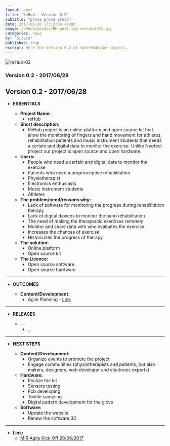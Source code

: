 ```yaml
---
layout: post
title: "reHub - Version 0.2"
subtitle: "prova prova prova"
date: 2017-06-28 17:13:04 +0200
image: /rehub/assets/RH-post-img-version-02.jpg
categories: news
by: "Silvia"
published: true
excerpt: Here the Version 0.2 of <b>reHub</b> project.
---
```


<img src="https://opencarecc.github.io/rehub/assets/RH-post-img-version-02.jpg" alt="reHub-02">

### Version 0.2 - 2017/06/28

## Version 0.2 - 2017/06/28


* <b>ESSENTIALS</b>

	* <b>Project Name:</b>
		* reHub
	* <b>Short description:</b>
		* ReHub project is an online platform and open source kit that allow the monitoring of fingers and hand movement for athletes, rehabilitation patients and music instrument students that needs a certain and digital data to monitor the exercise. Unlike Neofect project our project is open source and open hardware.
	* <b>Users:</b>
		* People who need a certain and digital data to monitor the exercise
		* Patients who need a proprioceptive rehabilitation
		* Physiotherapist
		* Electronics enthusiasts
		* Music instrument students
		* Athletes
	* <b>The problem/need/reasons why:</b>
		* Lack of software for monitoring the progress during rehabilitation therapy
		* Lack of digital devices to monitor the hand rehabilitation
		* The need of making the therapeutic exercises remotely
		* Monitor and share data with who evaluates the exercise
		* Increases the chances of exercise
		* Historicizes the progress of therapy
	* <b>The solution:</b>
		* Online platform
		* Open source kit
	* <b>The Licence:</b>
		* Open source software
		* Open source hardware

***

* <b>OUTCOMES</b>

	* <b>Content/Development:</b>
		* Agile Planning - [Link](https://edgeryders.eu/t/rehub---agile-kick-off-at-wemake/548)

***

* <b>RELEASES</b>

	* —
		* _

***

* <b>NEXT STEPS</b>

	* <b>Content/Development:</b>
		* Organize events to promote the project
		* Engage communities (physiotherapists and patients, but also makers, designers, web developer and electronic experts)
	* <b>Hardware: </b>
		* Realize the kit
		* Sensors testing
		* Pcb developing
		* Textile sampling
		* Digital pattern development for the glove
	* <b>Software:</b>
		* Update the website
		* Renew the software 3D

***

* <b>Link:</b>
  * [MIR Agile Kick Off 28/06/2017](https://edgeryders.eu/t/rehub---agile-kick-off-at-wemake/548)
